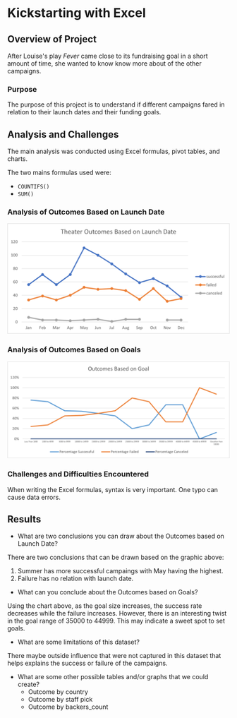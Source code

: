 # Kickstarting with Excel 

## Overview of Project

After Louise's play *Fever* came close to its fundraising goal in a short amount of time, she wanted to know know more about of the other campaigns.

### Purpose

The purpose of this project is to understand if different campaigns fared in relation to their launch dates and their funding goals.

## Analysis and Challenges

The main analysis was conducted using Excel formulas, pivot tables, and charts. 

The two mains formulas used were:
- `COUNTIFS()`
- `SUM()`

### Analysis of Outcomes Based on Launch Date
![](Resources/Theater_Outcomes_vs_Launch.png)

### Analysis of Outcomes Based on Goals
![](Resources/Outcomes_vs_Goals.png)

### Challenges and Difficulties Encountered

When writing the Excel formulas, syntax is very important. One typo can cause data errors. 

## Results

- What are two conclusions you can draw about the Outcomes based on Launch Date?

There are two conclusions that can be drawn based on the graphic above:
1. Summer has more successful campaings with May having the highest.
2. Failure has no relation with launch date. 

- What can you conclude about the Outcomes based on Goals?

Using the chart above, as the goal size increases, the success rate decreases while the failure increases. However, there is an interesting twist in the goal range of 35000 to 44999. This may indicate a sweet spot to set goals. 

- What are some limitations of this dataset?

There maybe outside influence that were not captured in this dataset that helps explains the success or failure of the campaigns.

- What are some other possible tables and/or graphs that we could create?
    - Outcome by country
    - Outcome by staff pick 
    - Outcome by backers_count
